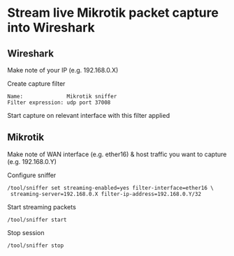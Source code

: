 # Stream live Mikrotik packet capture into Wireshark

## Wireshark

Make note of your IP (e.g. 192.168.0.X)

Create capture filter

    Name:              Mikrotik sniffer
    Filter expression: udp port 37008

Start capture on relevant interface  with this filter applied


## Mikrotik

Make note of WAN interface (e.g. ether16) & host traffic you want to capture (e.g. 192.168.0.Y)

Configure sniffer

    /tool/sniffer set streaming-enabled=yes filter-interface=ether16 \
     streaming-server=192.168.0.X filter-ip-address=192.168.0.Y/32

Start streaming packets

    /tool/sniffer start

Stop session

    /tool/sniffer stop


